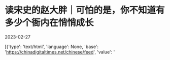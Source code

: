# 读宋史的赵大胖｜可怕的是，你不知道有多少个衙内在悄悄成长

2023-02-27

[{'type': 'text/html', 'language': None, 'base': 'https://chinadigitaltimes.net/chinese/feed', 'value': '

<div class="su-spoiler-title)

标题：可怕的是，你不知道有多少个衙内在悄悄成长

作者：龅牙赵

发表日期：2023.2.26

来源：

主题归类：

CDS收藏：

版权说明：该作品版权归原作者所有。中国数字时代仅对原作进行存档，以对抗中国的网络审查。详细版权说明。





众所周知，我的主业是读宋史，有时候也读一读跟宋代历史相关的小说，比如说《水浒传》。

今天，想跟大家聊聊小说里面的“衙内”。

“衙内”，指的是“官衙之内”，本来并不是一个名词，到了宋代之后，就慢慢地演变成为“官二代”的代称。

说到《水浒传》里面的衙内，最著名的莫过于太尉高俅的螟蛉之子高衙内。

所谓的螟蛉之子，就是义子，高衙内并不是高俅亲生的儿子，甚至都不是他的侄儿，而是他的叔伯兄弟，自降辈分过继给了高俅。

然而，就是这样一个并非亲生的衙内，在开封城里就能仗着父亲的权势，“专一爱淫垢人家妻女”，搞得京城人人都怕他。

虽然小说里没写高衙内担任了什么具体职务，但是根据我对宋代历史的了解，我觉得他是肯定有官衔的，只不过不用上班而已。书中也写了，他的年纪不大，只是“一个年少的后生”，等他长大一点是一定可以获得一个很多读书人一辈子都无法获得的职位的。假如北宋不经历靖康之变，高衙内铁定会当上一个高官，不是知府就是将军。

因为，这就是宋代衙内们的基本生存状态。

当朝宰相蔡太师，每个儿子都身居高位，最小的儿子蔡九也在江州任知州，连女婿梁世杰也在北京大名府担任知府，每年轻轻松松捞十万贯献给自己的老丈人，自己到手的恐怕更多。

除了高俅、蔡京这样的大人物，连一些基层的官员也在利用自己的职权给儿子安排工作。

禁军教头林冲和王进的父亲都是禁军教头，花荣、呼延赞等人的祖上都是武将，虽然他们都算得上是“正面人物”，手底下也有真本事，但是如果没有父亲提供能力以外的资源，他们能不能如此顺利地走上这个工作岗位，还是一个未知数。

更让人觉得匪夷所思的是，连孟州一个小小的牢房官营，都能将自己的儿子金眼彪施恩培养成一个“黑白两道”通杀的人物。在牢房里想打犯人就打犯人，想收黑钱就收黑钱，出了牢房还能在城外的快活林做垄断生意，日进斗金。

所以说，大家偶尔看见小说里面写一些衙内们的行为，比如说某衙内性侵猥亵啊，某衙内财产来源不明啊，固然让我们觉得很是可怕。

但是更可怕的是，你不知道有多少个衙内还在默默地成长着。

这些衙内们的成长轨迹，我们基本上都清楚了。

幼年的时候，他们像沧州知府的小衙内一样，有专人陪着玩耍，既当保姆又当保镖；

少年的时候，他们像高俅的衙内一样，身上挂着恩荫的功名，全凭个人喜好过着自己的逍遥日子；

成年以后，他们在家族的安排下进入到各行各业，或者当官，或者做生意，过着普通人向往的生活。

他们不用通过科举就能入仕，他们不用取得成绩就能晋升，他们从来不需要担心成绩不好怎么办，也不需要担心工作没了靠什么生活，甚至犯了错误也无所谓，只要没惹到更厉害的人，他们就能一步一步地往上走。

更重要的是，等他们长大了以后，他们的孩子依然是衙内。'}]